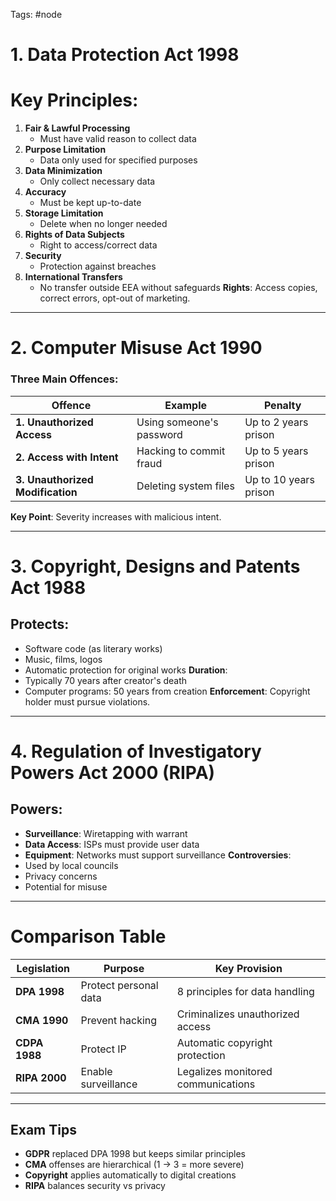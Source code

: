 Tags: #node 
# 1. Data Protection Act 1998
# Key Principles:
1. **Fair & Lawful Processing**  
   - Must have valid reason to collect data
2. **Purpose Limitation**  
   - Data only used for specified purposes
3. **Data Minimization**  
   - Only collect necessary data
4. **Accuracy**  
   - Must be kept up-to-date
5. **Storage Limitation**  
   - Delete when no longer needed
6. **Rights of Data Subjects**  
   - Right to access/correct data
7. **Security**  
   - Protection against breaches
8. **International Transfers**  
   - No transfer outside EEA without safeguards
**Rights**: Access copies, correct errors, opt-out of marketing.
---
# 2. Computer Misuse Act 1990
### Three Main Offences:
| Offence | Example | Penalty |
|---------|---------|---------|
| **1. Unauthorized Access** | Using someone's password | Up to 2 years prison |
| **2. Access with Intent** | Hacking to commit fraud | Up to 5 years prison |
| **3. Unauthorized Modification** | Deleting system files | Up to 10 years prison |
**Key Point**: Severity increases with malicious intent.

---
# 3. Copyright, Designs and Patents Act 1988
## Protects:
- Software code (as literary works)
- Music, films, logos
- Automatic protection for original works
**Duration**:  
- Typically 70 years after creator's death
- Computer programs: 50 years from creation
**Enforcement**: Copyright holder must pursue violations.
---
# 4. Regulation of Investigatory Powers Act 2000 (RIPA)
## Powers:
- **Surveillance**: Wiretapping with warrant
- **Data Access**: ISPs must provide user data
- **Equipment**: Networks must support surveillance
**Controversies**:
- Used by local councils
- Privacy concerns
- Potential for misuse
---
# Comparison Table
| Legislation   | Purpose               | Key Provision                      |
| ------------- | --------------------- | ---------------------------------- |
| **DPA 1998**  | Protect personal data | 8 principles for data handling     |
| **CMA 1990**  | Prevent hacking       | Criminalizes unauthorized access   |
| **CDPA 1988** | Protect IP            | Automatic copyright protection     |
| **RIPA 2000** | Enable surveillance   | Legalizes monitored communications |

---
## Exam Tips
- **GDPR** replaced DPA 1998 but keeps similar principles
- **CMA** offenses are hierarchical (1 → 3 = more severe)
- **Copyright** applies automatically to digital creations
- **RIPA** balances security vs privacy